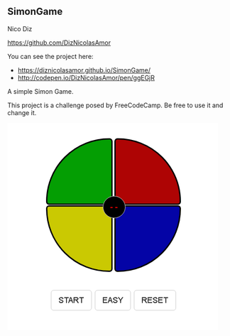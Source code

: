## SimonGame ##

Nico Diz

https://github.com/DizNicolasAmor

You can see the project here: 

- https://diznicolasamor.github.io/SimonGame/
- http://codepen.io/DizNicolasAmor/pen/ggEGjR 

A simple Simon Game. 

This project is a challenge posed by FreeCodeCamp. Be free to use it and change it. 

![SimonGameReadme](/images/SimonGameReadme.png?raw=true)
